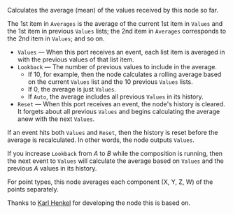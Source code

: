 Calculates the average (mean) of the values received by this node so far.

The 1st item in `Averages` is the average of the current 1st item in `Values` and the 1st item in previous `Values` lists; the 2nd item in `Averages` corresponds to the 2nd item in `Values`; and so on.

   - `Values` — When this port receives an event, each list item is averaged in with the previous values of that list item.
   - `Lookback` — The number of previous values to include in the average.
      - If 10, for example, then the node calculates a rolling average based on the current `Values` list and the 10 previous `Values` lists.
      - If 0, the average is just `Values`.
      - If `Auto`, the average includes all previous `Values` in its history.
   - `Reset` — When this port receives an event, the node's history is cleared. It forgets about all previous `Values` and begins calculating the average anew with the next `Values`.

If an event hits both `Values` and `Reset`, then the history is reset before the average is recalculated. In other words, the node outputs `Values`.

If you increase `Lookback` from *A* to *B* while the composition is running, then the next event to `Values` will calculate the average based on `Values` and the previous *A* values in its history.

For point types, this node averages each component (X, Y, Z, W) of the points separately.

Thanks to [Karl Henkel](https://vuo.org/user/32) for developing the node this is based on.
